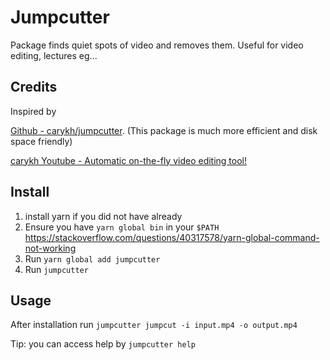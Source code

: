 # Jumpcutter #
Package finds quiet spots of video and removes them. Useful for video editing, lectures eg...

## Credits ##
Inspired by 

[Github - carykh/jumpcutter](https://github.com/carykh/jumpcutter). (This package is much more efficient and disk space friendly)

[carykh Youtube - Automatic on-the-fly video editing tool!](https://www.youtube.com/watch?v=DQ8orIurGxw)

## Install ##
1. install yarn if you did not have already
2. Ensure you have `yarn global bin` in your `$PATH` https://stackoverflow.com/questions/40317578/yarn-global-command-not-working
3. Run `yarn global add jumpcutter` 
4. Run `jumpcutter`

## Usage ##
After installation run `jumpcutter jumpcut -i input.mp4 -o output.mp4`

Tip: you can access help by `jumpcutter help`
